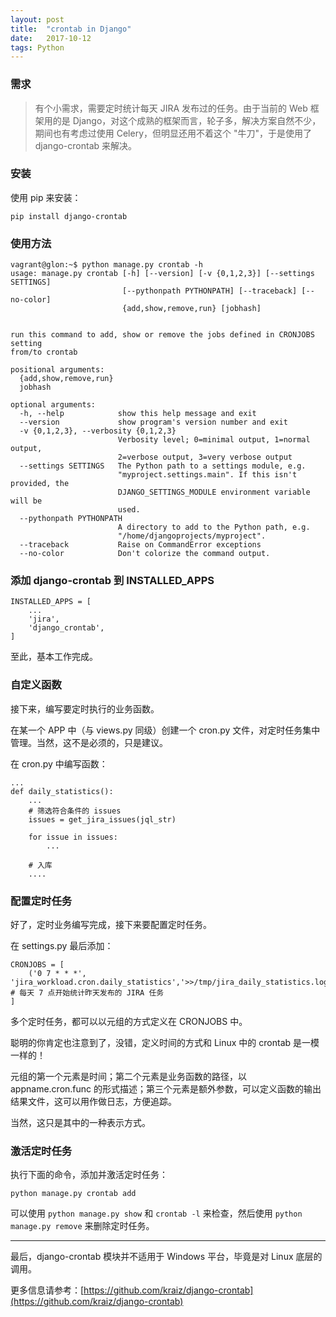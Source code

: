 ```yaml
---
layout: post
title:  "crontab in Django"
date:   2017-10-12
tags: Python
---
```


### 需求

> 有个小需求，需要定时统计每天 JIRA 发布过的任务。由于当前的 Web 框架用的是 Django，对这个成熟的框架而言，轮子多，解决方案自然不少，期间也有考虑过使用 Celery，但明显还用不着这个 "牛刀"，于是使用了 django-crontab 来解决。

### 安装

使用 pip 来安装：
```
pip install django-crontab
```

### 使用方法

```
vagrant@glon:~$ python manage.py crontab -h
usage: manage.py crontab [-h] [--version] [-v {0,1,2,3}] [--settings SETTINGS]
                         [--pythonpath PYTHONPATH] [--traceback] [--no-color]
                         {add,show,remove,run} [jobhash]


run this command to add, show or remove the jobs defined in CRONJOBS setting
from/to crontab

positional arguments:
  {add,show,remove,run}
  jobhash

optional arguments:
  -h, --help            show this help message and exit
  --version             show program's version number and exit
  -v {0,1,2,3}, --verbosity {0,1,2,3}
                        Verbosity level; 0=minimal output, 1=normal output,
                        2=verbose output, 3=very verbose output
  --settings SETTINGS   The Python path to a settings module, e.g.
                        "myproject.settings.main". If this isn't provided, the
                        DJANGO_SETTINGS_MODULE environment variable will be
                        used.
  --pythonpath PYTHONPATH
                        A directory to add to the Python path, e.g.
                        "/home/djangoprojects/myproject".
  --traceback           Raise on CommandError exceptions
  --no-color            Don't colorize the command output.
```

### 添加 django-crontab 到 INSTALLED_APPS

```
INSTALLED_APPS = [
    ...
    'jira',
    'django_crontab',
]
```
至此，基本工作完成。

### 自定义函数

接下来，编写要定时执行的业务函数。

在某一个 APP 中（与 views.py 同级）创建一个 cron.py 文件，对定时任务集中管理。当然，这不是必须的，只是建议。

在 cron.py 中编写函数：
```
...
def daily_statistics():
    ...
    # 筛选符合条件的 issues
    issues = get_jira_issues(jql_str)

    for issue in issues:
        ...

    # 入库
    ....
```

### 配置定时任务

好了，定时业务编写完成，接下来要配置定时任务。

在 settings.py 最后添加：
```
CRONJOBS = [
    ('0 7 * * *', 'jira_workload.cron.daily_statistics','>>/tmp/jira_daily_statistics.log'), # 每天 7 点开始统计昨天发布的 JIRA 任务
]
```
多个定时任务，都可以以元组的方式定义在 CRONJOBS 中。

聪明的你肯定也注意到了，没错，定义时间的方式和 Linux 中的 crontab 是一模一样的！

元组的第一个元素是时间；第二个元素是业务函数的路径，以 appname.cron.func 的形式描述；第三个元素是额外参数，可以定义函数的输出结果文件，这可以用作做日志，方便追踪。

当然，这只是其中的一种表示方式。

### 激活定时任务

执行下面的命令，添加并激活定时任务：
```
python manage.py crontab add
```

可以使用 `python manage.py show` 和 `crontab -l` 来检查，然后使用 `python manage.py remove` 来删除定时任务。

---

最后，django-crontab 模块并不适用于 Windows 平台，毕竟是对 Linux 底层的调用。

更多信息请参考：[https://github.com/kraiz/django-crontab](https://github.com/kraiz/django-crontab)












